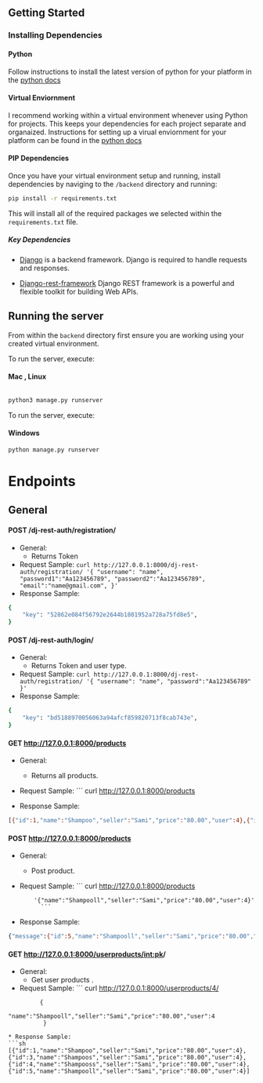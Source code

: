 
## Getting Started
### Installing Dependencies
#### Python
Follow instructions to install the latest version of python for your platform in the [python docs](https://docs.python.org/3/using/unix.html#getting-and-installing-the-latest-version-of-python)

#### Virtual Enviornment
I recommend working within a virtual environment whenever using Python for projects. This keeps your dependencies for each project separate and organaized. Instructions for setting up a virual enviornment for your platform can be found in the [python docs](https://packaging.python.org/guides/installing-using-pip-and-virtual-environments/)

#### PIP Dependencies
Once you have your virtual environment setup and running, install dependencies by naviging to the `/backend` directory and running:

```bash
pip install -r requirements.txt
```

This will install all of the required packages we selected within the `requirements.txt` file.

##### Key Dependencies
- [Django](https://www.djangoproject.com/)  is a backend framework. Django is required to handle requests and responses.

- [Django-rest-framework](https://www.django-rest-framework.org/) Django REST framework is a powerful and flexible toolkit for building Web APIs.


## Running the server
From within the `backend` directory first ensure you are working using your created virtual environment.

To run the server, execute:
#### Mac , Linux

```bash

python3 manage.py runserver
```

To run the server, execute:
#### Windows

```bash
python manage.py runserver
```
# Endpoints
## General
#### POST /dj-rest-auth/registration/
* General:
    - Returns Token 
* Request Sample: ``` curl http://127.0.0.1:8000/dj-rest-auth/registration/
            '{
                "username": "name",
                "password1":"Aa123456789",
                "password2":"Aa123456789",
                "email":"name@gmail.com",
                }' 
            ```
* Response Sample:
```sh
{
    "key": "52862e084f56792e2644b1801952a728a75fd8e5",
}
```
#### POST /dj-rest-auth/login/
* General:
    - Returns Token and user type.
* Request Sample: ``` curl http://127.0.0.1:8000/dj-rest-auth/registration/
            '{
            "username": "name",
            "password":"Aa123456789"
            }' 
            ```
* Response Sample:
```sh
{
    "key": "bd5188970056063a94afcf859820713f8cab743e",
}
```
#### GET http://127.0.0.1:8000/products
* General:
    - Returns all products.
* Request Sample: ``` curl http://127.0.0.1:8000/products
       
* Response Sample:
```sh
[{"id":1,"name":"Shampoo","seller":"Sami","price":"80.00","user":4},{"id":2,"name":"Short","seller":"Sami","price":"54.00","user":8}]
```

#### POST http://127.0.0.1:8000/products
* General:
    - Post product.
* Request Sample: ``` curl http://127.0.0.1:8000/products


          '{"name":"Shampooll","seller":"Sami","price":"80.00","user":4}' 
            ```
* Response Sample:
```sh
{"message":{"id":5,"name":"Shampooll","seller":"Sami","price":"80.00","user":4}}
```

#### GET http://127.0.0.1:8000/userproducts/<int:pk>/
* General:
    - Get user products .
* Request Sample: ``` curl http://127.0.0.1:8000/userproducts/4/
```
         {
            "name":"Shampooll","seller":"Sami","price":"80.00","user":4
          } 
            
* Response Sample:
```sh
[{"id":1,"name":"Shampoo","seller":"Sami","price":"80.00","user":4},{"id":3,"name":"Shampoos","seller":"Sami","price":"80.00","user":4},{"id":4,"name":"Shampooss","seller":"Sami","price":"80.00","user":4},{"id":5,"name":"Shampooll","seller":"Sami","price":"80.00","user":4}]
```

